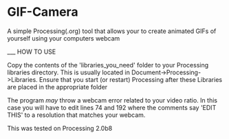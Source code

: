 GIF-Camera
==========

A simple Processing(.org) tool that allows your to create animated GIFs of yourself using your computers webcam

___ HOW TO USE

Copy the contents of the 'libraries_you_need' folder to your Processing libraries directory. 
This is usually located in Document->Processing->Libraries.
Ensure that you start (or restart) Processing after these Libraries are placed in the appropriate folder

The program *may* throw a webcam error related to your video ratio.
In this case you will have to edit lines 74 and 192 where the comments say 'EDIT THIS' to a resolution that matches your webcam. 

This was tested on Processing 2.0b8

